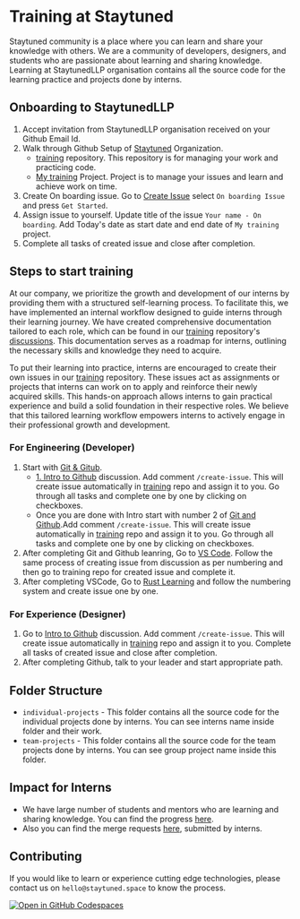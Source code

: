 # Training at Staytuned

Staytuned community is a place where you can learn and share your knowledge with others. We are a community of developers, designers, and students who are passionate about learning and sharing knowledge.
Learning at StaytunedLLP organisation contains all the source code for the learning practice and projects done by interns.

## Onboarding to StaytunedLLP

1. Accept invitation from StaytunedLLP organisation received on your Github Email Id.
2. Walk through Github Setup of [Staytuned](https://github.com/StaytunedLLP) Organization.
   - [training](https://github.com/StaytunedLLP/training) repository. This repository is for managing your work and practicing code.
   - [My training](https://github.com/orgs/StaytunedLLP/projects/31) Project. Project is to manage your issues and learn and achieve work on time.
3. Create On boarding issue. Go to [Create Issue](https://github.com/StaytunedLLP/training/issues/new/choose) select `On boarding Issue` and press `Get Started`.
4. Assign issue to yourself. Update title of the issue `Your name - On boarding`. Add Today's date as start date and end date of `My training` project.
5. Complete all tasks of created issue and close after completion.

## Steps to start training

   At our company, we prioritize the growth and development of our interns by providing them with a structured self-learning process. To facilitate this, we have implemented an internal workflow designed to guide interns through their learning journey. We have created comprehensive documentation tailored to each role, which can be found in our [training](https://github.com/StaytunedLLP/training) repository's [discussions](https://github.com/StaytunedLLP/training/discussions). This documentation serves as a roadmap for interns, outlining the necessary skills and knowledge they need to acquire.

   To put their learning into practice, interns are encouraged to create their own issues in our [training](https://github.com/StaytunedLLP/training) repository. These issues act as assignments or projects that interns can work on to apply and reinforce their newly acquired skills. This hands-on approach allows interns to gain practical experience and build a solid foundation in their respective roles. We believe that this tailored learning workflow empowers interns to actively engage in their professional growth and development.

### For Engineering (Developer)

   1. Start with  [Git & Gitub](https://github.com/StaytunedLLP/training/discussions/categories/git-github).
      - [1. Intro to Github](https://github.com/StaytunedLLP/training/discussions/3) discussion. Add comment `/create-issue`. This will create issue automatically in [training](https://github.com/StaytunedLLP/training) repo and assign it to you. Go through all tasks and complete one by one by clicking on checkboxes.
      - Once you are done with Intro start with number 2 of [Git and Github](https://github.com/StaytunedLLP/training/discussions/categories/git-github).Add comment `/create-issue`. This will create issue automatically in [training](https://github.com/StaytunedLLP/training) repo and assign it to you. Go through all tasks and complete one by one by clicking on checkboxes.
   2. After completing Git and Github leanring, Go to [VS Code](https://github.com/StaytunedLLP/training/discussions/categories/vs-code). Follow the same process of creating issue from discussion as per numbering and then go to training repo for created issue and complete it.
   3. After completing VSCode,  Go to [Rust Learning](https://github.com/StaytunedLLP/training/discussions/categories/rust) and follow the numbering system and create issue one by one.

### For Experience (Designer)

   1. Go to [Intro to Github](https://github.com/StaytunedLLP/training/discussions/3) discussion. Add comment `/create-issue`. This will create issue automatically in [training](https://github.com/StaytunedLLP/training) repo and assign it to you. Complete all tasks of created issue and close after completion.
   2. After completing Github, talk to your leader and start appropriate path.

## Folder Structure

- `individual-projects` - This folder contains all the source code for the individual projects done by interns. You can see interns name inside folder and their work.
- `team-projects` - This folder contains all the source code for the team projects done by interns. You can see group project name inside this folder.

## Impact for Interns

- We have large number of students and mentors who are learning and sharing knowledge. You can find the progress [here](https://github.com/staytunedllp/training/issues).
- Also you can find the merge requests [here](https://github.com/staytunedllp/training/pulls), submitted by interns.

## Contributing

If you would like to learn or experience cutting edge technologies, please contact us on `hello@staytuned.space` to know the process.

[![Open in GitHub Codespaces](https://github.com/codespaces/badge.svg)](https://codespaces.new/StaytunedLLP/training)

